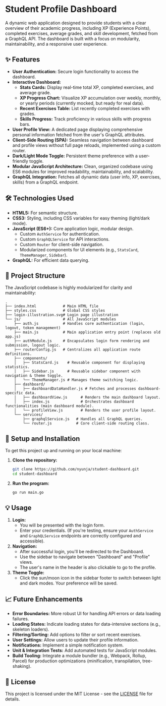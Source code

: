 # Student Profile Dashboard

A dynamic web application designed to provide students with a clear overview of their academic progress, including XP (Experience Points), completed exercises, average grades, and skill development, fetched from a GraphQL API. The dashboard is built with a focus on modularity, maintainability, and a responsive user experience.

## ✨ Features

* **User Authentication:** Secure login functionality to access the dashboard.
* **Interactive Dashboard:**
    * **Stats Cards:** Display real-time total XP, completed exercises, and average grade.
    * **XP Progress Chart:** Visualize XP accumulation over weekly, monthly, or yearly periods (currently mocked, but ready for real data).
    * **Recent Exercises Table:** List recently completed exercises with grades.
    * **Skills Progress:** Track proficiency in various skills with progress bars.
* **User Profile View:** A dedicated page displaying comprehensive personal information fetched from the user's GraphQL attributes.
* **Client-Side Routing (SPA):** Seamless navigation between dashboard and profile views without full page reloads, implemented using a custom router.
* **Dark/Light Mode Toggle:** Persistent theme preference with a user-friendly toggle.
* **Modular JavaScript Architecture:** Clean, organized codebase using ES6 modules for improved readability, maintainability, and scalability.
* **GraphQL Integration:** Fetches all dynamic data (user info, XP, exercises, skills) from a GraphQL endpoint.

## 🛠 Technologies Used

* **HTML5:** For semantic structure.
* **CSS3:** Styling, including CSS variables for easy theming (light/dark mode).
* **JavaScript (ES6+):** Core application logic, modular design.
    * Custom `AuthService` for authentication.
    * Custom `GraphQLService` for API interactions.
    * Custom `Router` for client-side navigation.
    * Modularized components for UI elements (e.g., `StatsCard`, `ThemeManager`, `Sidebar`).
* **GraphQL:** For efficient data querying.

## 📂 Project Structure

The JavaScript codebase is highly modularized for clarity and maintainability:

```
.
├── index.html            # Main HTML file
├── styles.css            # Global CSS styles
├── login-illustration.svg# Login page illustration
└── js/                   # All JavaScript modules
    ├── auth.js           # Handles core authentication (login, logout, token management)
    ├── main.js           # Main application entry point (replaces old app.js)
    ├── authModule.js     # Encapsulates login form rendering and submission, logout logic.
    ├── routerConfig.js   # Centralizes all application route definitions.
    ├── components/
    │   ├── StatsCard.js    # Reusable component for displaying statistics.
    │   ├── Sidebar.js      # Reusable sidebar component with navigation & theme toggle.
    │   └── ThemeManager.js # Manages theme switching logic.
    ├── dashboard/
    │   ├── dashboardDataHandler.js # Fetches and processes dashboard-specific data.
    │   ├── dashboardView.js      # Renders the main dashboard layout.
    │   ├── index.js              # Orchestrates dashboard functionalities (main dashboard module).
    │   └── profileView.js        # Renders the user profile layout.
    └── services/
        ├── graphqlService.js   # Handles all GraphQL queries.
        └── router.js           # Core client-side routing class.
```

## 🚀 Setup and Installation

To get this project up and running on your local machine:

1.  **Clone the repository:**
    ```bash
    git clone https://github.com/nyunja/student-dashboard.git
    cd student-dashboard
    ```
2.  **Run the program:**
    ```bash
    go run main.go
    ```

## 💡 Usage

1.  **Login:**
    * You will be presented with the login form.
    * Enter your credentials. (If you're testing, ensure your `AuthService` and `GraphQLService` endpoints are correctly configured and accessible).
2.  **Navigation:**
    * After successful login, you'll be redirected to the Dashboard.
    * Use the sidebar to navigate between "Dashboard" and "Profile" views.
    * The user's name in the header is also clickable to go to the profile.
3.  **Theme Toggle:**
    * Click the sun/moon icon in the sidebar footer to switch between light and dark modes. Your preference will be saved.

## 📈 Future Enhancements

* **Error Boundaries:** More robust UI for handling API errors or data loading failures.
* **Loading States:** Indicate loading states for data-intensive sections (e.g., skeleton loaders).
* **Filtering/Sorting:** Add options to filter or sort recent exercises.
* **User Settings:** Allow users to update their profile information.
* **Notifications:** Implement a simple notification system.
* **Unit & Integration Tests:** Add automated tests for JavaScript modules.
* **Build Tooling:** Integrate a module bundler (e.g., Webpack, Rollup, Parcel) for production optimizations (minification, transpilation, tree-shaking).

## 📄 License

This project is licensed under the MIT License - see the [LICENSE](LICENSE) file for details.